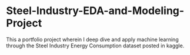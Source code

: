 # Steel-Industry-EDA-and-Modeling-Project
This a portfolio project wherein I deep dive and apply machine learning through the Steel Industry Energy Consumption dataset posted in kaggle. 
